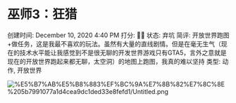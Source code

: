 # 巫师3：狂猎

创建时间: December 10, 2020 4:40 PM
打分: 💛💛
状态: 弃坑
简评: 开放世界跑图+做任务，这是我最不喜欢的玩法。虽然有大量的直线剧情。但是在毫无生气（现在的技术水平能让我感觉到不是很无聊的开发世界游戏只有GTA5，言外之意就是现在的开放世界跑起来都无聊，太空洞）的地图上跑图，我真的难以坚持
类型: 动作, 开放世界

![%E5%B7%AB%E5%B8%883%EF%BC%9A%E7%8B%82%E7%8C%8E%205b7991077a1d4cea9dc1ded33e8fefd1/Untitled.png](%E5%B7%AB%E5%B8%883%EF%BC%9A%E7%8B%82%E7%8C%8E%205b7991077a1d4cea9dc1ded33e8fefd1/Untitled.png)